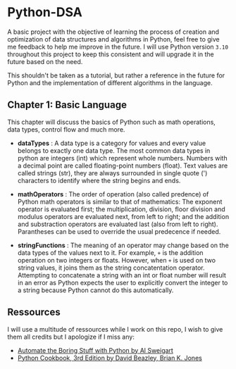 # Python-DSA

A basic project with the objective of learning the process of creation and optimization of data structures and algorithms in Python, feel free to give me feedback to help me improve in the future. I will use Python version `3.10` throughout this project to keep this consistent and will upgrade it in the future based on the need.

This shouldn't be taken as a tutorial, but rather a reference in the future for Python and the implementation of different algorithms in the language.

## Chapter 1: Basic Language

This chapter will discuss the basics of Python such as math operations, data types, control flow and much more.

- **dataTypes** : A data type is a category for values and every value belongs to exactly one data type. The most common data types in python are integers (int) which represent whole numbers. Numbers with a decimal point are called floating-point numbers (float). Text values are called strings (str), they are always surrounded in single quote (') characters to identify where the string begins and ends.

- **mathOperators** : The order of operation (also called predence) of Python math operators is similar to that of mathematics: The exponent operator is evaluated first; the multiplication, division, floor division and modulus operators are evaluated next, from left to right; and the addition and substraction operators are evaluated last (also from left to right). Parantheses can be used to override the usual predecence if needed.

- **stringFunctions** : The meaning of an operator may change based on the data types of the values next to it. For example, `+` is the addition operation on two integers or floats. However, when `+` is used on two string values, it joins them as the string concatentation operator. Attempting to concatenate a string with an int or float number will result in an error as Python expects the user to explicitly convert the integer to a string because Python cannot do this automatically.

## Ressources

I will use a multitude of ressources while I work on this repo, I wish to give them all credits but I apologize if I miss any:

- [Automate the Boring Stuff with Python by Al Sweigart](https://nostarch.com/automatestuff2)
- [Python Cookbook, 3rd Edition by David Beazley, Brian K. Jones](https://www.oreilly.com/library/view/python-cookbook-3rd/9781449357337/)

